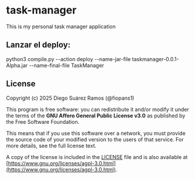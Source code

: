 # task-manager
This is my personal task manager application



## Lanzar el deploy:

python3 compile.py --action deploy --name-jar-file taskmanager-0.0.1-Alpha.jar --name-final-file TaskManager






## License

Copyright (c) 2025 Diego Suárez Ramos (@fiopans1)

This program is free software: you can redistribute it and/or modify it under the terms of the **GNU Affero General Public License v3.0** as published by the Free Software Foundation.

This means that if you use this software over a network, you must provide the source code of your modified version to the users of that service. For more details, see the full license text.

A copy of the license is included in the [LICENSE](LICENSE) file and is also available at [https://www.gnu.org/licenses/agpl-3.0.html](https://www.gnu.org/licenses/agpl-3.0.html).
